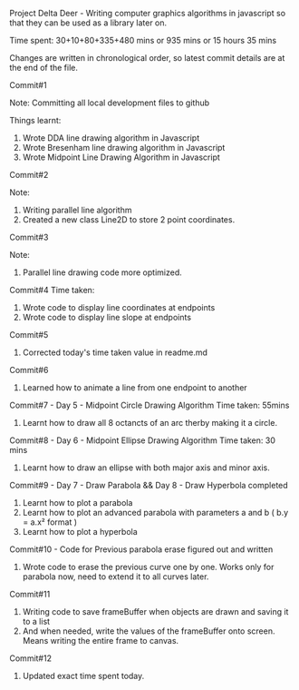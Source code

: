Project Delta Deer - Writing computer graphics algorithms in javascript so that they can be used as a library later on.

Time spent: 30+10+80+335+480 mins
or 935 mins
or 15 hours 35 mins

Changes are written in chronological order, so latest commit details are at the end of the file.


Commit#1 

Note: Committing all local development files to github

Things learnt:
1. Wrote DDA line drawing algorithm in Javascript
2. Wrote Bresenham line drawing algorithm in Javascript
3. Wrote Midpoint Line Drawing Algorithm in Javascript

Commit#2 

Note:

1. Writing parallel line algorithm
2. Created a new class Line2D to store 2 point coordinates.


Commit#3

Note:
1. Parallel line drawing code more optimized.

Commit#4
Time taken:

1. Wrote code to display line coordinates at endpoints 
2. Wrote code to display line slope at endpoints

Commit#5

1. Corrected today's time taken value in readme.md


Commit#6 
1. Learned how to animate a line from one endpoint to another


Commit#7 - Day 5 - Midpoint Circle Drawing Algorithm
Time taken: 55mins

1. Learnt how to draw all 8 octancts of an arc therby making it a circle.


Commit#8 - Day 6 - Midpoint Ellipse Drawing Algorithm
Time taken: 30 mins
1. Learnt how to draw an ellipse with both major axis and minor axis.


Commit#9 - Day 7 - Draw Parabola && Day 8 - Draw Hyperbola completed
1. Learnt how to plot a parabola
2. Learnt how to plot an advanced parabola with parameters a and b ( b.y = a.x² format )
3. Learnt how to plot a hyperbola

Commit#10 - Code for Previous parabola erase figured out and written

1. Wrote code to erase the previous curve one by one. Works only for parabola now, need to extend it to all curves later.


Commit#11

1. Writing code to save frameBuffer when objects are drawn and saving it to a list 
2. And when needed, write the values of the frameBuffer onto screen. Means writing the entire frame to canvas.


Commit#12 
1. Updated exact time spent today.

